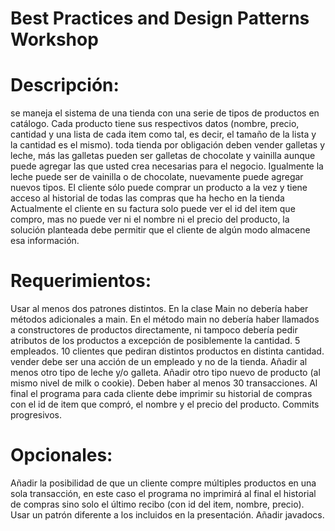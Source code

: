 # Best Practices and Design Patterns Workshop
# Descripción:
se maneja el sistema de una tienda con una serie de tipos de productos en catálogo. Cada producto tiene sus respectivos datos (nombre, precio, cantidad y una lista de cada item como tal, es decir, el tamaño de la lista y la cantidad es el mismo). toda tienda por obligación deben vender galletas y leche, más las galletas pueden ser galletas de chocolate y vainilla aunque puede agregar las que usted crea necesarias para el negocio. Igualmente la leche puede ser de vainilla o de chocolate, nuevamente puede agregar nuevos tipos.
El cliente sólo puede comprar un producto a la vez y tiene acceso al historial de todas las compras que ha hecho en la tienda
Actualmente el cliente en su factura solo puede ver el id del item que compro, mas no puede ver ni el nombre ni el precio del producto, la solución planteada debe permitir que el cliente de algún modo almacene esa información.

# Requerimientos:
Usar al menos dos patrones distintos.
En la clase Main no debería haber métodos adicionales a main.
En el método main no debería haber llamados a constructores de productos directamente, ni tampoco debería pedir atributos de los productos a excepción de posiblemente la cantidad.
5 empleados.
10 clientes que pediran distintos productos en distinta cantidad.
vender debe ser una acción de un empleado y no de la tienda.
Añadir al menos otro tipo de leche y/o galleta.
Añadir otro tipo nuevo de producto (al mismo nivel de milk o cookie).
Deben haber al menos 30 transacciones.
Al final el programa para cada cliente debe imprimir su historial de compras con el id de item que compró, el nombre y el precio del producto.
Commits progresivos.

# Opcionales:
Añadir la posibilidad de que un cliente compre múltiples productos en una sola transacción, en este caso el programa no imprimirá al final el historial de compras sino solo el último recibo (con id del item, nombre, precio).
Usar un patrón diferente a los incluidos en la presentación.
Añadir javadocs.

